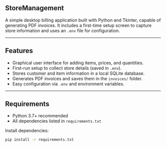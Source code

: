 ## StoreManagement

A simple desktop billing application built with Python and Tkinter, capable of generating PDF invoices. It includes a first-time setup screen to capture store information and uses an `.env` file for configuration.

---

## Features

- Graphical user interface for adding items, prices, and quantities.
- First-run setup to collect store details (saved in `.env`).
- Stores customer and item information in a local SQLite database.
- Generates PDF invoices and saves them in the `invoices/` folder.
- Easy configuration via `.env` and environment variables.

---

## Requirements

- Python 3.7+ recommended
- All dependencies listed in `requirements.txt`

Install dependencies:
```bash
pip install -r requirements.txt
